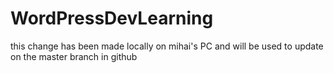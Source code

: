 # WordPressDevLearning

this change has been made locally on mihai's PC and will be used to update on the master branch in github
